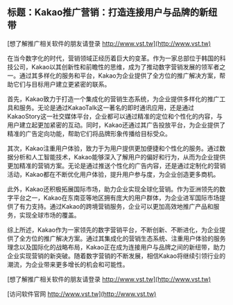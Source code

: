 ## **标题：Kakao推广营销：打造连接用户与品牌的新纽带**

[想了解推广相关软件的朋友请登录 http://www.vst.tw](http://www.vst.tw)

在当今数字化的时代，营销领域正经历着巨大的变革。作为一家总部位于韩国的科技公司，Kakao以其创新性和前瞻性的思维，成为了推动数字营销发展的领军者之一。通过其多样化的服务和平台，Kakao为企业提供了全方位的推广解决方案，帮助它们与目标用户建立更紧密的联系。

首先，Kakao致力于打造一个集成化的营销生态系统，为企业提供多样化的推广工具和服务。无论是通过KakaoTalk这一著名的即时通讯应用，还是通过KakaoStory这一社交媒体平台，企业都可以通过精准的定位和个性化的内容，与用户建立起更加紧密的互动。同时，Kakao还通过其广告投放平台，为企业提供了精准的广告定向功能，帮助它们将品牌形象传播给目标受众。

其次，Kakao注重用户体验，致力于为用户提供更加便捷和个性化的服务。通过数据分析和人工智能技术，Kakao能够深入了解用户的偏好和行为，从而为企业提供更加精准的营销方案。无论是通过推送个性化的广告内容，还是通过定制化的营销活动，Kakao都在不断优化用户体验，提升用户参与度，为企业创造更多商机。

此外，Kakao还积极拓展国际市场，助力企业实现全球化营销。作为亚洲领先的数字平台之一，Kakao在东南亚等地区拥有庞大的用户群体，为企业进军国际市场提供了有力支持。通过Kakao的跨境营销服务，企业可以更加高效地推广产品和服务，实现全球市场的覆盖。

综上所述，Kakao作为一家领先的数字营销平台，不断创新、不断进化，为企业提供了全方位的推广解决方案。通过其集成化的营销生态系统、注重用户体验的服务理念以及国际化的战略布局，Kakao正在成为连接用户与品牌之间的新纽带，助力企业实现营销的新突破。随着数字营销的不断发展，相信Kakao将继续引领行业的潮流，为企业带来更多增长的机会和可能性。

[想了解推广相关软件的朋友请登录 http://www.vst.tw](http://www.vst.tw)


[访问软件官网 http://www.vst.tw](http://www.vst.tw)
